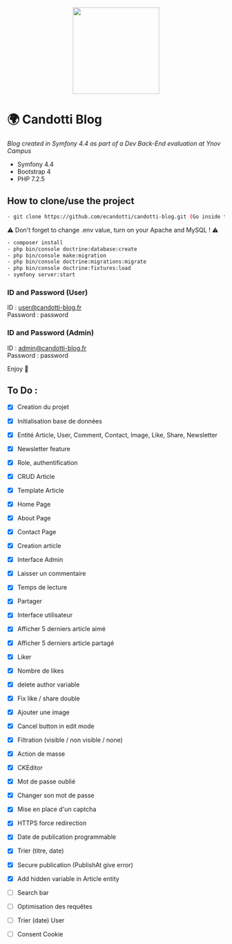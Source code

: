 <h1 align="center">
    <img height="200" src="https://img-0.journaldunet.com/mL_kyren1s51K39UUm-FZkcpKxw=/1280x/smart/0f11552fb07b481cb2fa21654a1bad70/ccmcms-jdn/11573128.jpg">
</h1>

# :earth_africa: Candotti Blog  
*Blog created in Symfony 4.4 as part of a Dev Back-End evaluation at Ynov Campus*  
  
- Symfony 4.4  
- Bootstrap 4
- PHP 7.2.5  

## How to clone/use the project
~~~bash
- git clone https://github.com/ecandotti/candotti-blog.git (Go inside the folder)
~~~
:warning: Don't forget to change .env value, turn on your Apache and MySQL ! :warning:  
~~~bash
- composer install  
- php bin/console doctrine:database:create  
- php bin/console make:migration  
- php bin/console doctrine:migrations:migrate 
- php bin/console doctrine:fixtures:load 
- symfony server:start  
~~~
  
### ID and Password (User)  
ID : user@candotti-blog.fr  
Password : password  
  
### ID and Password (Admin)  
ID : admin@candotti-blog.fr  
Password : password  
  
Enjoy :call_me_hand:
  
## To Do :  
- [X] Creation du projet  
- [X] Initialisation base de données  
- [X] Entité Article, User, Comment, Contact, Image, Like, Share, Newsletter
- [X] Newsletter feature  
- [X] Role, authentification  
- [X] CRUD Article  
- [X] Template Article  
- [X] Home Page  
- [X] About Page  
- [X] Contact Page  
- [X] Creation article  
- [X] Interface Admin  
- [X] Laisser un commentaire  
- [X] Temps de lecture    
- [X] Partager  
- [X] Interface utilisateur  
- [X] Afficher 5 derniers article aimé  
- [X] Afficher 5 derniers article partagé  
- [X] Liker  
- [X] Nombre de likes        
- [X] delete author variable        
- [X] Fix like / share double      
- [X] Ajouter une image  
- [X] Cancel button in edit mode   
- [X] Filtration (visible / non visible / none)   
- [X] Action de masse    
- [X] CKEditor  
- [X] Mot de passe oublié  
- [X] Changer son mot de passe  
- [X] Mise en place d'un captcha  
- [X] HTTPS force redirection    
- [X] Date de publication programmable    
- [X] Trier (titre, date)  
- [X] Secure publication (PublishAt give error)
- [X] Add hidden variable in Article entity    
- [ ] Search bar    
- [ ] Optimisation des requêtes    
- [ ] Trier (date) User  
- [ ] Consent Cookie    

